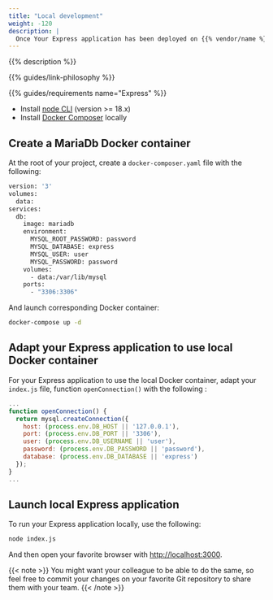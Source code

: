 ```yaml
---
title: "Local development"
weight: -120
description: |
  Once Your Express application has been deployed on {{% vendor/name %}}, you might want to start develop your application locally.
---
```


{{% description %}}

{{% guides/link-philosophy %}}

{{% guides/requirements name="Express" %}}
* Install [node CLI](https://nodejs.org/en/download/package-manager) (version >= 18.x)
* Install [Docker Composer](https://docs.docker.com/compose/install/) locally

## Create a MariaDb Docker container

At the root of your project, create a ``docker-composer.yaml`` file with the following:

```bash {location="docker-compose.yaml"}
version: '3'
volumes:
  data:
services:
  db:
    image: mariadb
    environment:
      MYSQL_ROOT_PASSWORD: password
      MYSQL_DATABASE: express
      MYSQL_USER: user
      MYSQL_PASSWORD: password
    volumes:
      - data:/var/lib/mysql
    ports:
      - "3306:3306"
```

And launch corresponding Docker container:
```bash {location="Terminal"}
docker-compose up -d
```

## Adapt your Express application to use local Docker container

For your Express application to use the local Docker container, adapt your ``index.js`` file, function `openConnection()` with the following :
```javascript
...
function openConnection() {
  return mysql.createConnection({
    host: (process.env.DB_HOST || '127.0.0.1'),
    port: (process.env.DB_PORT || '3306'),
    user: (process.env.DB_USERNAME || 'user'),
    password: (process.env.DB_PASSWORD || 'password'),
    database: (process.env.DB_DATABASE || 'express')
  });
}
...
```

## Launch local Express application

To run your Express application locally, use the following:
```bash {location="Terminal"}
node index.js
```

And then open your favorite browser with <a href="http://localhost:3000" target="_blank">http://localhost:3000</a>.

{{< note >}}
You might want your colleague to be able to do the same, so feel free to commit your changes on your favorite Git repository to share them with your team.
{{< /note >}}
